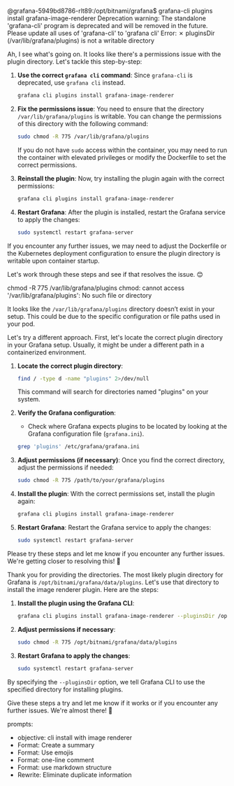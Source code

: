 @grafana-5949bd8786-rlt89:/opt/bitnami/grafana$ grafana-cli plugins install grafana-image-renderer
Deprecation warning: The standalone 'grafana-cli' program is deprecated and will be removed in the future. Please update all uses of 'grafana-cli' to 'grafana cli'
Error: ✗ pluginsDir (/var/lib/grafana/plugins) is not a writable directory

Ah, I see what's going on. It looks like there's a permissions issue with the plugin directory. Let's tackle this step-by-step:

1. **Use the correct `grafana cli` command**:
   Since `grafana-cli` is deprecated, use `grafana cli` instead.

   ```bash
   grafana cli plugins install grafana-image-renderer
   ```

2. **Fix the permissions issue**:
   You need to ensure that the directory `/var/lib/grafana/plugins` is writable. You can change the permissions of this directory with the following command:

   ```bash
   sudo chmod -R 775 /var/lib/grafana/plugins
   ```

   If you do not have `sudo` access within the container, you may need to run the container with elevated privileges or modify the Dockerfile to set the correct permissions.

3. **Reinstall the plugin**:
   Now, try installing the plugin again with the correct permissions:

   ```bash
   grafana cli plugins install grafana-image-renderer
   ```

4. **Restart Grafana**:
   After the plugin is installed, restart the Grafana service to apply the changes:

   ```bash
   sudo systemctl restart grafana-server
   ```

If you encounter any further issues, we may need to adjust the Dockerfile or the Kubernetes deployment configuration to ensure the plugin directory is writable upon container startup.

Let's work through these steps and see if that resolves the issue. 😊


chmod -R 775 /var/lib/grafana/plugins
chmod: cannot access '/var/lib/grafana/plugins': No such file or directory


It looks like the `/var/lib/grafana/plugins` directory doesn’t exist in your setup. This could be due to the specific configuration or file paths used in your pod.

Let's try a different approach. First, let's locate the correct plugin directory in your Grafana setup. Usually, it might be under a different path in a containerized environment.

1. **Locate the correct plugin directory**:

   ```bash
   find / -type d -name "plugins" 2>/dev/null
   ```

   This command will search for directories named "plugins" on your system.

2. **Verify the Grafana configuration**:
   - Check where Grafana expects plugins to be located by looking at the Grafana configuration file (`grafana.ini`).
   
   ```bash
   grep 'plugins' /etc/grafana/grafana.ini
   ```

3. **Adjust permissions (if necessary)**:
   Once you find the correct directory, adjust the permissions if needed:

   ```bash
   sudo chmod -R 775 /path/to/your/grafana/plugins
   ```

4. **Install the plugin**:
   With the correct permissions set, install the plugin again:

   ```bash
   grafana cli plugins install grafana-image-renderer
   ```

5. **Restart Grafana**:
   Restart the Grafana service to apply the changes:

   ```bash
   sudo systemctl restart grafana-server
   ```

Please try these steps and let me know if you encounter any further issues. We're getting closer to resolving this! 🚀


Thank you for providing the directories. The most likely plugin directory for Grafana is `/opt/bitnami/grafana/data/plugins`. Let's use that directory to install the image renderer plugin. Here are the steps:

1. **Install the plugin using the Grafana CLI**:

   ```bash
   grafana cli plugins install grafana-image-renderer --pluginsDir /opt/bitnami/grafana/data/plugins
   ```

2. **Adjust permissions if necessary**:

   ```bash
   sudo chmod -R 775 /opt/bitnami/grafana/data/plugins
   ```

3. **Restart Grafana to apply the changes**:

   ```bash
   sudo systemctl restart grafana-server
   ```

By specifying the `--pluginsDir` option, we tell Grafana CLI to use the specified directory for installing plugins.

Give these steps a try and let me know if it works or if you encounter any further issues. We're almost there! 🚀

prompts:
- objective: cli install with image renderer
- Format: Create a summary
- Format: Use emojis
- Format: one-line comment
- Format: use markdown structure
- Rewrite: Eliminate duplicate information